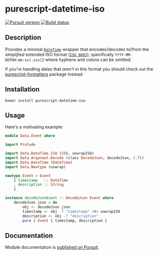# purescript-datetime-iso

[![Pursuit version](https://pursuit.purescript.org/packages/purescript-datetime-iso/badge)](https://pursuit.purescript.org/packages/purescript-datetime-iso)
[![Build status](https://travis-ci.org/jmackie4/purescript-datetime-iso.svg?branch=master)](https://travis-ci.org/jmackie4/purescript-datetime-iso)

## Description

Provides a minimal [`DateTime`](https://github.com/purescript/purescript-datetime/)  wrapper that encodes/decodes to/from the *simplified* extended ISO format ([`ISO 8601`](https://en.wikipedia.org/wiki/ISO_8601)); specifically `YYYY-MM-DDTHH:mm:ss[.sss]Z` where hyphens and colons can be omitted.

If you're handling dates that *aren't* in this format you should check out the [purescript-formatters](https://github.com/slamdata/purescript-formatters) package instead.

## Installation

```
bower install purescript-datetime-iso
```

## Usage

Here's a motivating example:

```purescript
module Data.Event where

import Prelude

import Data.DateTime.ISO (ISO, unwrapISO)
import Data.Argonaut.Decode (class DecodeJson, decodeJson, (.?))
import Data.DateTime (DateTime)
import Data.Newtype (unwrap)

newtype Event = Event
    { timestamp   :: DateTime
    , description :: String
    }

instance decodeJsonEvent :: DecodeJson Event where
    decodeJson json = do
        obj <- decodeJson json
        timestamp <- obj .? "timestamp" <#> unwrapISO
        description <- obj .? "description"
        pure $ Event { timestamp, description }
```

## Documentation

Module documentation is [published on Pursuit](http://pursuit.purescript.org/packages/purescript-datetime-iso).
